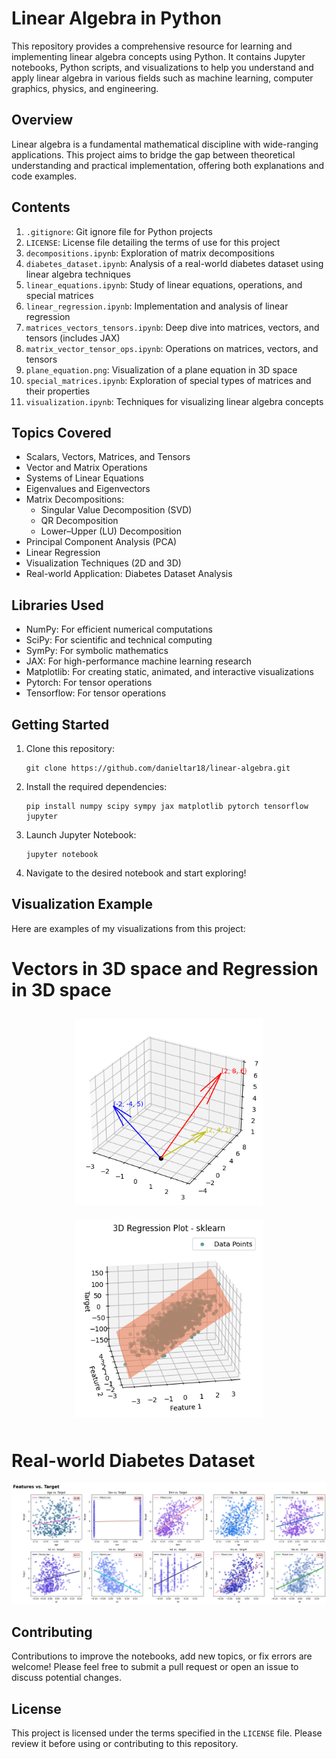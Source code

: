 # Linear Algebra in Python

This repository provides a comprehensive resource for learning and implementing linear algebra concepts using Python. It contains Jupyter notebooks, Python scripts, and visualizations to help you understand and apply linear algebra in various fields such as machine learning, computer graphics, physics, and engineering.

## Overview

Linear algebra is a fundamental mathematical discipline with wide-ranging applications. This project aims to bridge the gap between theoretical understanding and practical implementation, offering both explanations and code examples.

## Contents

1. `.gitignore`: Git ignore file for Python projects
2. `LICENSE`: License file detailing the terms of use for this project
3. `decompositions.ipynb`: Exploration of matrix decompositions
4. `diabetes_dataset.ipynb`: Analysis of a real-world diabetes dataset using linear algebra techniques
5. `linear_equations.ipynb`: Study of linear equations, operations, and special matrices
6. `linear_regression.ipynb`: Implementation and analysis of linear regression
7. `matrices_vectors_tensors.ipynb`: Deep dive into matrices, vectors, and tensors (includes JAX)
8. `matrix_vector_tensor_ops.ipynb`: Operations on matrices, vectors, and tensors
9. `plane_equation.png`: Visualization of a plane equation in 3D space
10. `special_matrices.ipynb`: Exploration of special types of matrices and their properties
11. `visualization.ipynb`: Techniques for visualizing linear algebra concepts

## Topics Covered

- Scalars, Vectors, Matrices, and Tensors
- Vector and Matrix Operations
- Systems of Linear Equations
- Eigenvalues and Eigenvectors
- Matrix Decompositions:
  - Singular Value Decomposition (SVD)
  - QR Decomposition
  - Lower–Upper (LU) Decomposition
- Principal Component Analysis (PCA)
- Linear Regression
- Visualization Techniques (2D and 3D)
- Real-world Application: Diabetes Dataset Analysis

## Libraries Used

- NumPy: For efficient numerical computations
- SciPy: For scientific and technical computing
- SymPy: For symbolic mathematics
- JAX: For high-performance machine learning research
- Matplotlib: For creating static, animated, and interactive visualizations
- Pytorch: For tensor operations
- Tensorflow: For tensor operations

## Getting Started

1. Clone this repository:
   ```
   git clone https://github.com/danieltar18/linear-algebra.git
   ```
2. Install the required dependencies:
   ```
   pip install numpy scipy sympy jax matplotlib pytorch tensorflow jupyter
   ```
3. Launch Jupyter Notebook:
   ```
   jupyter notebook
   ```
4. Navigate to the desired notebook and start exploring!

## Visualization Example

Here are examples of my visualizations from this project:
# Vectors in 3D space and Regression in 3D space

<div style="display: flex; justify-content: center; flex-wrap: wrap;">
  <div style="margin: 10px;">
    <img src="img/vectors_3d.png" width="300" height="300" alt="Vectors in 3D Space Visualization" style="max-width: 100%; height: auto;" />
  </div>
  <div style="margin: 10px;">
    <img src="img/regression_3d.png" width="300" height="300" alt="Regression in 3D Space Visualization" style="max-width: 100%; height: auto;" />
  </div>
</div>

# Real-world Diabetes Dataset

![Diabetes Dataset Features Visualization](img/diabetes_features.png)

## Contributing

Contributions to improve the notebooks, add new topics, or fix errors are welcome! Please feel free to submit a pull request or open an issue to discuss potential changes.

## License

This project is licensed under the terms specified in the `LICENSE` file. Please review it before using or contributing to this repository.
